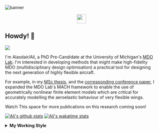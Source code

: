 <!--
# Welcome to Ali's github profile


-->

![banner](https://raw.githubusercontent.com/A-Gray-94/A-Gray-94/main/Images/GitHubProfileBanner.png)
<p align='center'>
<a href="https://www.linkedin.com/in/alasdaircgray/"><img height="30" src="https://github.com/WaylonWalker/WaylonWalker/blob/main/icon/linkedin.png?raw=true"></a>
</p>

## Howdy! 👋

![](https://komarev.com/ghpvc/?username=A-Gray-94&color=blue)

I'm Alasdair/Ali, a PhD Pre-Candidate at the University of Michigan's [MDO Lab](http://mdolab.engin.umich.edu).
I'm interested in developing methods that might make high-fidelity MDO (multidisciplinary design optimisation) a practical tool for designing the next generation of highly flexible aircraft.

For example, in my [MSc thesis](http://resolver.tudelft.nl/uuid:1a6b5001-d213-40d9-bc2c-5e831eda527d), and the [corresponding conference paper](https://www.researchgate.net/publication/348242101_Geometrically_Nonlinear_High-fidelity_Aerostructural_Optimization_for_Highly_Flexible_Wings), I expanded the MDO Lab's MACH framework to enable the use of geometrically nonlinear finite element models which are critical for accurately modelling the aeroelastic behaviour of very flexible wings.

Watch This space for more publications on this research coming soon!

<!--
**A-Gray-94/A-Gray-94** is a ✨ _special_ ✨ repository because its `README.md` (this file) appears on your GitHub profile.

Here are some ideas to get you started:

- 🔭 I’m currently working on ...
- 🌱 I’m currently learning ...
- 👯 I’m looking to collaborate on ...
- 🤔 I’m looking for help with ...
- 💬 Ask me about ...
- 📫 How to reach me: ...
- 😄 Pronouns: ...
- ⚡ Fun fact: ...
-->


[![Ali's github stats](https://github-readme-stats.vercel.app/api?username=A-Gray-94)](https://github.com/anuraghazra/github-readme-stats)
[![Ali's wakatime stats](https://github-readme-stats.vercel.app/api/wakatime?username=ACGray)](https://github.com/anuraghazra/github-readme-stats)


<details>
  <summary>
    <strong>My Working Style</strong>
  </summary>
  
  <!--START_SECTION:waka-->
![Lines of code](https://img.shields.io/badge/From%20Hello%20World%20I%27ve%20Written-4.3%20million%20lines%20of%20code-blue)

**I'm an Early 🐤** 

```text
🌞 Morning    40 commits     █████░░░░░░░░░░░░░░░░░░░░   20.83% 
🌆 Daytime    66 commits     ████████░░░░░░░░░░░░░░░░░   34.38% 
🌃 Evening    78 commits     ██████████░░░░░░░░░░░░░░░   40.62% 
🌙 Night      8 commits      █░░░░░░░░░░░░░░░░░░░░░░░░   4.17%

```
📅 **I'm Most Productive on Friday** 

```text
Monday       31 commits     ████░░░░░░░░░░░░░░░░░░░░░   16.15% 
Tuesday      21 commits     ██░░░░░░░░░░░░░░░░░░░░░░░   10.94% 
Wednesday    30 commits     ████░░░░░░░░░░░░░░░░░░░░░   15.62% 
Thursday     39 commits     █████░░░░░░░░░░░░░░░░░░░░   20.31% 
Friday       46 commits     ██████░░░░░░░░░░░░░░░░░░░   23.96% 
Saturday     12 commits     █░░░░░░░░░░░░░░░░░░░░░░░░   6.25% 
Sunday       13 commits     █░░░░░░░░░░░░░░░░░░░░░░░░   6.77%

```


📊 **This Week I Spent My Time On** 

```text
💬 Programming Languages: 
Python                   3 hrs 1 min         █████████████████████░░░░   84.45% 
Other                    14 mins             █░░░░░░░░░░░░░░░░░░░░░░░░   6.57% 
Fortran                  12 mins             █░░░░░░░░░░░░░░░░░░░░░░░░   5.71% 
Text                     7 mins              ░░░░░░░░░░░░░░░░░░░░░░░░░   3.28%

🔥 Editors: 
VS Code                  3 hrs 13 mins       ██████████████████████░░░   90.15% 
Sublime Text             21 mins             ██░░░░░░░░░░░░░░░░░░░░░░░   9.85%

🐱‍💻 Projects: 
AE543-StructDynamics     3 hrs 1 min         █████████████████████░░░░   84.45% 
Unknown Project          14 mins             █░░░░░░░░░░░░░░░░░░░░░░░░   6.57% 
idwarp                   12 mins             █░░░░░░░░░░░░░░░░░░░░░░░░   5.71% 
petsc                    7 mins              ░░░░░░░░░░░░░░░░░░░░░░░░░   3.28%

💻 Operating System: 
Linux                    3 hrs 34 mins       █████████████████████████   100.0%

```

**I Mostly Code in Python** 

```text
Python                   8 repos             █████████████░░░░░░░░░░░░   53.33% 
TeX                      2 repos             ███░░░░░░░░░░░░░░░░░░░░░░   13.33% 
HTML                     1 repo              █░░░░░░░░░░░░░░░░░░░░░░░░   6.67% 
C++                      1 repo              █░░░░░░░░░░░░░░░░░░░░░░░░   6.67% 
MATLAB                   1 repo              █░░░░░░░░░░░░░░░░░░░░░░░░   6.67%

```


**Timeline**

![Chart not found](https://raw.githubusercontent.com/A-Gray-94/A-Gray-94/main/charts/bar_graph.png) 


<!--END_SECTION:waka-->
</details>
